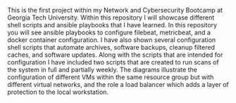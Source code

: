 This is the first project within my Network and Cybersecurity Bootcamp at Georgia Tech University. Within this repository I will showcase different shell scripts and ansible playbooks that I have learned. In this repository you will see ansible playbooks to configure filebeat, metricbeat, and a docker container configuration. I have also shown several configuration shell scripts that automate archives, software backups, cleanup filtered caches, and software updates. Along with the scripts that are intended for configuration I have included two scripts that are created to run scans of the system in full and partially weekly. The diagrams illustrate the configuration of different VMs within the same resource group but with different virtual networks, and the role a load balancer which adds a layer of protection to the local workstation. 
